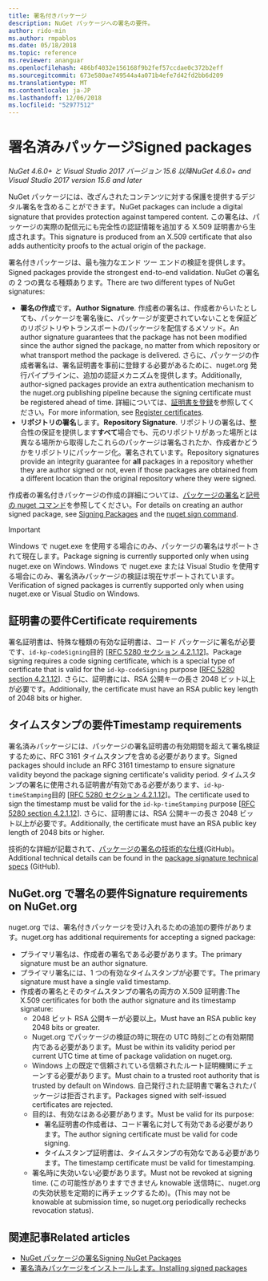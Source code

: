 ```yaml
---
title: 署名付きパッケージ
description: NuGet パッケージへの署名の要件。
author: rido-min
ms.author: rmpablos
ms.date: 05/18/2018
ms.topic: reference
ms.reviewer: ananguar
ms.openlocfilehash: 486bf4032e156168f9b2fef57ccdae0c372b2eff
ms.sourcegitcommit: 673e580ae749544a4a071b4efe7d42fd2bb6d209
ms.translationtype: MT
ms.contentlocale: ja-JP
ms.lasthandoff: 12/06/2018
ms.locfileid: "52977512"
---
```

# <a name="signed-packages"></a><span data-ttu-id="59208-103">署名済みパッケージ</span><span class="sxs-lookup"><span data-stu-id="59208-103">Signed packages</span></span>

<span data-ttu-id="59208-104">*NuGet 4.6.0+ と Visual Studio 2017 バージョン 15.6 以降*</span><span class="sxs-lookup"><span data-stu-id="59208-104">*NuGet 4.6.0+ and Visual Studio 2017 version 15.6 and later*</span></span>

<span data-ttu-id="59208-105">NuGet パッケージには、改ざんされたコンテンツに対する保護を提供するデジタル署名を含めることができます。</span><span class="sxs-lookup"><span data-stu-id="59208-105">NuGet packages can include a digital signature that provides protection against tampered content.</span></span> <span data-ttu-id="59208-106">この署名は、パッケージの実際の配信元にも完全性の認証情報を追加する X.509 証明書から生成されます。</span><span class="sxs-lookup"><span data-stu-id="59208-106">This signature is produced from an X.509 certificate that also adds authenticity proofs to the actual origin of the package.</span></span>

<span data-ttu-id="59208-107">署名付きパッケージは、最も強力なエンド ツー エンドの検証を提供します。</span><span class="sxs-lookup"><span data-stu-id="59208-107">Signed packages provide the strongest end-to-end validation.</span></span> <span data-ttu-id="59208-108">NuGet の署名の 2 つの異なる種類あります。</span><span class="sxs-lookup"><span data-stu-id="59208-108">There are two different types of NuGet signatures:</span></span>
- <span data-ttu-id="59208-109">**署名の作成**です。</span><span class="sxs-lookup"><span data-stu-id="59208-109">**Author Signature**.</span></span> <span data-ttu-id="59208-110">作成者の署名は、作成者からいたとしても、パッケージを署名後に、パッケージが変更されていないことを保証どのリポジトリやトランスポートのパッケージを配信するメソッド。</span><span class="sxs-lookup"><span data-stu-id="59208-110">An author signature guarantees that the package has not been modified since the author signed the package, no matter from which repository or what transport method the package is delivered.</span></span> <span data-ttu-id="59208-111">さらに、パッケージの作成者署名は、署名証明書を事前に登録する必要があるために、nuget.org 発行パイプラインに、追加の認証メカニズムを提供します。</span><span class="sxs-lookup"><span data-stu-id="59208-111">Additionally, author-signed packages provide an extra authentication mechanism to the nuget.org publishing pipeline because the signing certificate must be registered ahead of time.</span></span> <span data-ttu-id="59208-112">詳細については、[証明書を登録](#register-certificate-on-nugetorg)を参照してください。</span><span class="sxs-lookup"><span data-stu-id="59208-112">For more information, see [Register certificates](#register-certificate-on-nugetorg).</span></span>
- <span data-ttu-id="59208-113">**リポジトリの署名**します。</span><span class="sxs-lookup"><span data-stu-id="59208-113">**Repository Signature**.</span></span> <span data-ttu-id="59208-114">リポジトリの署名は、整合性の保証を提供します**すべて**場合でも、元のリポジトリがあった場所とは異なる場所から取得したこれらのパッケージは署名されたか、作成者かどうかをリポジトリにパッケージ化。署名されています。</span><span class="sxs-lookup"><span data-stu-id="59208-114">Repository signatures provide an integrity guarantee for **all** packages in a repository whether they are author signed or not, even if those packages are obtained from a different location than the original repository where they were signed.</span></span>   

<span data-ttu-id="59208-115">作成者の署名付きパッケージの作成の詳細については、[パッケージの署名](../create-packages/Sign-a-package.md)と[記号の nuget コマンド](../tools/cli-ref-sign.md)を参照してください。</span><span class="sxs-lookup"><span data-stu-id="59208-115">For details on creating an author signed package, see [Signing Packages](../create-packages/Sign-a-package.md) and the [nuget sign command](../tools/cli-ref-sign.md).</span></span>

> [!Important]
> <span data-ttu-id="59208-116">Windows で nuget.exe を使用する場合にのみ、パッケージの署名はサポートされて現在します。</span><span class="sxs-lookup"><span data-stu-id="59208-116">Package signing is currently supported only when using nuget.exe on Windows.</span></span> <span data-ttu-id="59208-117">Windows で nuget.exe または Visual Studio を使用する場合にのみ、署名済みパッケージの検証は現在サポートされています。</span><span class="sxs-lookup"><span data-stu-id="59208-117">Verification of signed packages is currently supported only when using nuget.exe or Visual Studio on Windows.</span></span>

## <a name="certificate-requirements"></a><span data-ttu-id="59208-118">証明書の要件</span><span class="sxs-lookup"><span data-stu-id="59208-118">Certificate requirements</span></span>

<span data-ttu-id="59208-119">署名証明書は、特殊な種類の有効な証明書は、コード パッケージに署名が必要です、`id-kp-codeSigning`目的 [[RFC 5280 セクション 4.2.1.12](https://tools.ietf.org/html/rfc5280#section-4.2.1.12)]。</span><span class="sxs-lookup"><span data-stu-id="59208-119">Package signing requires a code signing certificate, which is a special type of certificate that is valid for the `id-kp-codeSigning` purpose [[RFC 5280 section 4.2.1.12](https://tools.ietf.org/html/rfc5280#section-4.2.1.12)].</span></span> <span data-ttu-id="59208-120">さらに、証明書には、RSA 公開キーの長さ 2048 ビット以上が必要です。</span><span class="sxs-lookup"><span data-stu-id="59208-120">Additionally, the certificate must have an RSA public key length of 2048 bits or higher.</span></span>

## <a name="timestamp-requirements"></a><span data-ttu-id="59208-121">タイムスタンプの要件</span><span class="sxs-lookup"><span data-stu-id="59208-121">Timestamp requirements</span></span>

<span data-ttu-id="59208-122">署名済みパッケージには、パッケージの署名証明書の有効期間を超えて署名検証するために、RFC 3161 タイムスタンプを含める必要があります。</span><span class="sxs-lookup"><span data-stu-id="59208-122">Signed packages should include an RFC 3161 timestamp to ensure signature validity beyond the package signing certificate's validity period.</span></span> <span data-ttu-id="59208-123">タイムスタンプの署名に使用される証明書が有効である必要があります、`id-kp-timeStamping`目的 [[RFC 5280 セクション 4.2.1.12](https://tools.ietf.org/html/rfc5280#section-4.2.1.12)]。</span><span class="sxs-lookup"><span data-stu-id="59208-123">The certificate used to sign the timestamp must be valid for the `id-kp-timeStamping` purpose [[RFC 5280 section 4.2.1.12](https://tools.ietf.org/html/rfc5280#section-4.2.1.12)].</span></span> <span data-ttu-id="59208-124">さらに、証明書には、RSA 公開キーの長さ 2048 ビット以上が必要です。</span><span class="sxs-lookup"><span data-stu-id="59208-124">Additionally, the certificate must have an RSA public key length of 2048 bits or higher.</span></span>

<span data-ttu-id="59208-125">技術的な詳細が記載されて、[パッケージの署名の技術的な仕様](https://github.com/NuGet/Home/wiki/Package-Signatures-Technical-Details)(GitHub)。</span><span class="sxs-lookup"><span data-stu-id="59208-125">Additional technical details can be found in the [package signature technical specs](https://github.com/NuGet/Home/wiki/Package-Signatures-Technical-Details) (GitHub).</span></span>

## <a name="signature-requirements-on-nugetorg"></a><span data-ttu-id="59208-126">NuGet.org で署名の要件</span><span class="sxs-lookup"><span data-stu-id="59208-126">Signature requirements on NuGet.org</span></span>

<span data-ttu-id="59208-127">nuget.org では、署名付きパッケージを受け入れるための追加の要件があります。</span><span class="sxs-lookup"><span data-stu-id="59208-127">nuget.org has additional requirements for accepting a signed package:</span></span>

- <span data-ttu-id="59208-128">プライマリ署名は、作成者の署名である必要があります。</span><span class="sxs-lookup"><span data-stu-id="59208-128">The primary signature must be an author signature.</span></span>
- <span data-ttu-id="59208-129">プライマリ署名には、1 つの有効なタイムスタンプが必要です。</span><span class="sxs-lookup"><span data-stu-id="59208-129">The primary signature must have a single valid timestamp.</span></span>
- <span data-ttu-id="59208-130">作成者の署名とそのタイムスタンプの署名の両方の X.509 証明書:</span><span class="sxs-lookup"><span data-stu-id="59208-130">The X.509 certificates for both the author signature and its timestamp signature:</span></span>
  - <span data-ttu-id="59208-131">2048 ビット RSA 公開キーが必要以上。</span><span class="sxs-lookup"><span data-stu-id="59208-131">Must have an RSA public key 2048 bits or greater.</span></span>
  - <span data-ttu-id="59208-132">Nuget.org でパッケージの検証の時に現在の UTC 時刻ごとの有効期間内である必要があります。</span><span class="sxs-lookup"><span data-stu-id="59208-132">Must be within its validity period per current UTC time at time of package validation on nuget.org.</span></span>
  - <span data-ttu-id="59208-133">Windows 上の既定で信頼されている信頼されたルート証明機関にチェーンする必要があります。</span><span class="sxs-lookup"><span data-stu-id="59208-133">Must chain to a trusted root authority that is trusted by default on Windows.</span></span> <span data-ttu-id="59208-134">自己発行された証明書で署名されたパッケージは拒否されます。</span><span class="sxs-lookup"><span data-stu-id="59208-134">Packages signed with self-issued certificates are rejected.</span></span>
  - <span data-ttu-id="59208-135">目的は、有効なはある必要があります。</span><span class="sxs-lookup"><span data-stu-id="59208-135">Must be valid for its purpose:</span></span> 
    - <span data-ttu-id="59208-136">署名証明書の作成者は、コード署名に対して有効である必要があります。</span><span class="sxs-lookup"><span data-stu-id="59208-136">The author signing certificate must be valid for code signing.</span></span>
    - <span data-ttu-id="59208-137">タイムスタンプ証明書は、タイムスタンプの有効なである必要があります。</span><span class="sxs-lookup"><span data-stu-id="59208-137">The timestamp certificate must be valid for timestamping.</span></span>
  - <span data-ttu-id="59208-138">署名時に失効いない必要があります。</span><span class="sxs-lookup"><span data-stu-id="59208-138">Must not be revoked at signing time.</span></span> <span data-ttu-id="59208-139">(この可能性がありますできません knowable 送信時に、nuget.org の失効状態を定期的に再チェックするため)。</span><span class="sxs-lookup"><span data-stu-id="59208-139">(This may not be knowable at submission time, so nuget.org periodically rechecks revocation status).</span></span>
  
  
## <a name="related-articles"></a><span data-ttu-id="59208-140">関連記事</span><span class="sxs-lookup"><span data-stu-id="59208-140">Related articles</span></span>

- [<span data-ttu-id="59208-141">NuGet パッケージの署名</span><span class="sxs-lookup"><span data-stu-id="59208-141">Signing NuGet Packages</span></span>](../create-packages/Sign-a-Package.md)
- [<span data-ttu-id="59208-142">署名済みパッケージをインストールします。</span><span class="sxs-lookup"><span data-stu-id="59208-142">Installing signed packages</span></span>](../consume-packages/installing-signed-packages.md)
